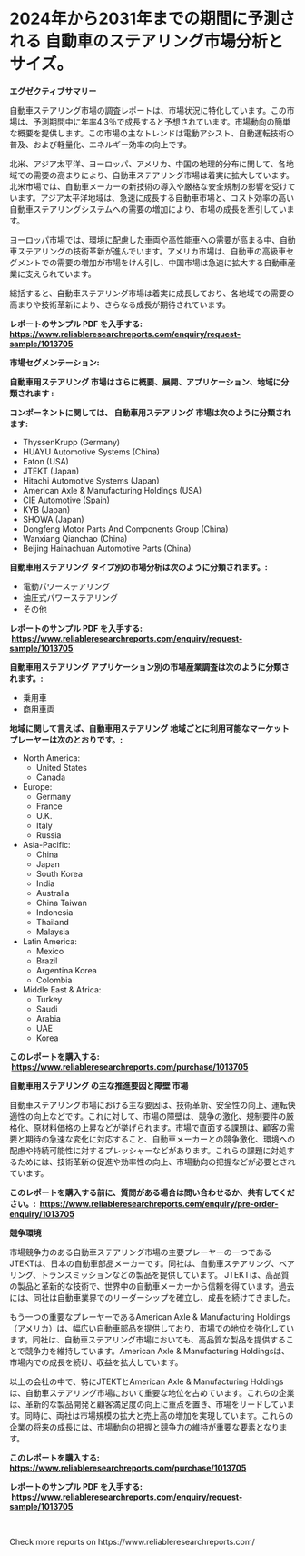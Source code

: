 <p><h1>2024年から2031年までの期間に予測される 自動車のステアリング市場分析とサイズ。</h1></p><p><strong>エグゼクティブサマリー</strong></p>
<p><p>自動車ステアリング市場の調査レポートは、市場状況に特化しています。この市場は、予測期間中に年率4.3％で成長すると予想されています。市場動向の簡単な概要を提供します。この市場の主なトレンドは電動アシスト、自動運転技術の普及、および軽量化、エネルギー効率の向上です。</p><p>北米、アジア太平洋、ヨーロッパ、アメリカ、中国の地理的分布に関して、各地域での需要の高まりにより、自動車ステアリング市場は着実に拡大しています。北米市場では、自動車メーカーの新技術の導入や厳格な安全規制の影響を受けています。アジア太平洋地域は、急速に成長する自動車市場と、コスト効率の高い自動車ステアリングシステムへの需要の増加により、市場の成長を牽引しています。</p><p>ヨーロッパ市場では、環境に配慮した車両や高性能車への需要が高まる中、自動車ステアリングの技術革新が進んでいます。アメリカ市場は、自動車の高級車セグメントでの需要の増加が市場をけん引し、中国市場は急速に拡大する自動車産業に支えられています。</p><p>総括すると、自動車ステアリング市場は着実に成長しており、各地域での需要の高まりや技術革新により、さらなる成長が期待されています。</p></p>
<p><strong>レポートのサンプル PDF を入手する: <a href="https://www.reliableresearchreports.com/enquiry/request-sample/1013705">https://www.reliableresearchreports.com/enquiry/request-sample/1013705</a></strong></p>
<p><strong>市場セグメンテーション:</strong></p>
<p><strong> 自動車用ステアリング 市場はさらに概要、展開、アプリケーション、地域に分類されます :</strong></p>
<p><strong>コンポーネントに関しては、 自動車用ステアリング 市場は次のように分類されます: &nbsp;</strong></p>
<p><ul><li>ThyssenKrupp (Germany)</li><li>HUAYU Automotive Systems (China)</li><li>Eaton (USA)</li><li>JTEKT (Japan)</li><li>Hitachi Automotive Systems (Japan)</li><li>American Axle & Manufacturing Holdings (USA)</li><li>CIE Automotive (Spain)</li><li>KYB (Japan)</li><li>SHOWA (Japan)</li><li>Dongfeng Motor Parts And Components Group (China)</li><li>Wanxiang Qianchao (China)</li><li>Beijing Hainachuan Automotive Parts (China)</li></ul></p>
<p><strong> 自動車用ステアリング タイプ別の市場分析は次のように分類されます。:</strong></p>
<p><ul><li>電動パワーステアリング</li><li>油圧式パワーステアリング</li><li>その他</li></ul></p>
<p><strong>レポートのサンプル PDF を入手する: &nbsp;<a href="https://www.reliableresearchreports.com/enquiry/request-sample/1013705">https://www.reliableresearchreports.com/enquiry/request-sample/1013705</a></strong></p>
<p><strong> 自動車用ステアリング アプリケーション別の市場産業調査は次のように分類されます。:</strong></p>
<p><ul><li>乗用車</li><li>商用車両</li></ul></p>
<p><strong>地域に関して言えば、自動車用ステアリング 地域ごとに利用可能なマーケットプレーヤーは次のとおりです。:</strong></p>
<p><ul>
    <li>
        North America:
        <ul>
            <li>United States</li>
            <li>Canada</li>
        </ul>
    </li>
    <li>
        Europe:
        <ul>
            <li>Germany</li>
            <li>France</li>
            <li>U.K.</li>
            <li>Italy</li>
            <li>Russia</li>
        </ul>
    </li>
    <li>
        Asia-Pacific:
        <ul>
            <li>China</li>
            <li>Japan</li>
            <li>South Korea</li>
            <li>India</li>
            <li>Australia</li>
            <li>China Taiwan</li>
            <li>Indonesia</li>
            <li>Thailand</li>
            <li>Malaysia</li>
        </ul>
    </li>
    <li>
        Latin America:
        <ul>
            <li>Mexico</li>
            <li>Brazil</li>
            <li>Argentina Korea</li>
            <li>Colombia</li>
        </ul>
    </li>
    <li>
        Middle East & Africa:
        <ul>
            <li>Turkey</li>
            <li>Saudi</li>
            <li>Arabia</li>
            <li>UAE</li>
            <li>Korea</li>
        </ul>
    </li>
    </ul></p>
<p><strong>このレポートを購入する: &nbsp;<a href="https://www.reliableresearchreports.com/purchase/1013705">https://www.reliableresearchreports.com/purchase/1013705</a></strong></p>
<p><strong>自動車用ステアリング の主な推進要因と障壁 市場</strong></p>
<p><p>自動車ステアリング市場における主な要因は、技術革新、安全性の向上、運転快適性の向上などです。これに対して、市場の障壁は、競争の激化、規制要件の厳格化、原材料価格の上昇などが挙げられます。市場で直面する課題は、顧客の需要と期待の急速な変化に対応すること、自動車メーカーとの競争激化、環境への配慮や持続可能性に対するプレッシャーなどがあります。これらの課題に対処するためには、技術革新の促進や効率性の向上、市場動向の把握などが必要とされています。</p></p>
<p><strong>このレポートを購入する前に、質問がある場合は問い合わせるか、共有してください。:&nbsp; <a href="https://www.reliableresearchreports.com/enquiry/pre-order-enquiry/1013705">https://www.reliableresearchreports.com/enquiry/pre-order-enquiry/1013705</a></strong></p>
<p><strong>競争環境</strong></p>
<p><p>市場競争力のある自動車ステアリング市場の主要プレーヤーの一つであるJTEKTは、日本の自動車部品メーカーです。同社は、自動車ステアリング、ベアリング、トランスミッションなどの製品を提供しています。 JTEKTは、高品質の製品と革新的な技術で、世界中の自動車メーカーから信頼を得ています。過去には、同社は自動車業界でのリーダーシップを確立し、成長を続けてきました。</p><p>もう一つの重要なプレーヤーであるAmerican Axle & Manufacturing Holdings（アメリカ）は、幅広い自動車部品を提供しており、市場での地位を強化しています。同社は、自動車ステアリング市場においても、高品質な製品を提供することで競争力を維持しています。American Axle & Manufacturing Holdingsは、市場内での成長を続け、収益を拡大しています。</p><p>以上の会社の中で、特にJTEKTとAmerican Axle & Manufacturing Holdingsは、自動車ステアリング市場において重要な地位を占めています。これらの企業は、革新的な製品開発と顧客満足度の向上に重点を置き、市場をリードしています。同時に、両社は市場規模の拡大と売上高の増加を実現しています。これらの企業の将来の成長には、市場動向の把握と競争力の維持が重要な要素となります。</p></p>
<p><strong>このレポートを購入する: &nbsp; <a href="https://www.reliableresearchreports.com/purchase/1013705">https://www.reliableresearchreports.com/purchase/1013705</a></strong></p>
<p><strong>レポートのサンプル PDF を入手する: &nbsp;<a href="https://www.reliableresearchreports.com/enquiry/request-sample/1013705">https://www.reliableresearchreports.com/enquiry/request-sample/1013705</a></strong><strong></strong></p>
<p>&nbsp;</p>
<p>Check more reports on https://www.reliableresearchreports.com/</p>